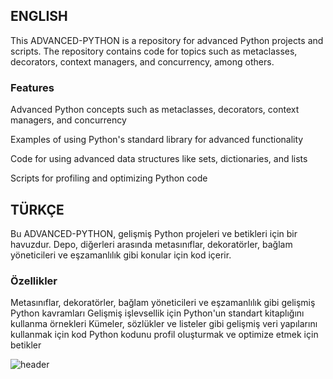 ## ENGLISH

This ADVANCED-PYTHON is a repository for advanced Python projects and scripts. The repository contains code for topics such as metaclasses, decorators, context managers, and concurrency, among others.

### Features
Advanced Python concepts such as metaclasses, decorators, context managers, and concurrency

Examples of using Python's standard library for advanced functionality

Code for using advanced data structures like sets, dictionaries, and lists

Scripts for profiling and optimizing Python code


## TÜRKÇE

Bu ADVANCED-PYTHON, gelişmiş Python projeleri ve betikleri için bir havuzdur. Depo, diğerleri arasında metasınıflar, dekoratörler, bağlam yöneticileri ve eşzamanlılık gibi konular için kod içerir.

### Özellikler
Metasınıflar, dekoratörler, bağlam yöneticileri ve eşzamanlılık gibi gelişmiş Python kavramları
Gelişmiş işlevsellik için Python'un standart kitaplığını kullanma örnekleri
Kümeler, sözlükler ve listeler gibi gelişmiş veri yapılarını kullanmak için kod
Python kodunu profil oluşturmak ve optimize etmek için betikler

![header](https://user-images.githubusercontent.com/92849974/186730749-40f5f822-96be-4a41-9a84-12be3e1f1b44.gif)
